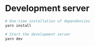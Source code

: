 # Development server

```bash
# One-time installation of dependencies
yarn install

# Start the development server
yarn dev
```
